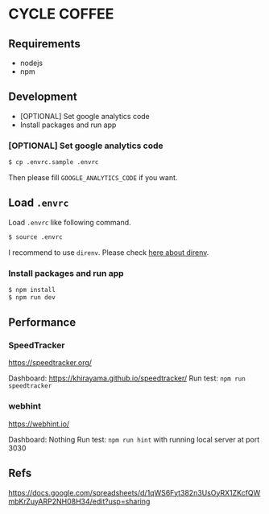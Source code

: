 # CYCLE COFFEE

## Requirements

- nodejs
- npm

## Development

- [OPTIONAL] Set google analytics code
- Install packages and run app

### [OPTIONAL] Set google analytics code

```sh
$ cp .envrc.sample .envrc
```

Then please fill `GOOGLE_ANALYTICS_CODE` if you want.

## Load `.envrc`

Load `.envrc` like following command.

```sh
$ source .envrc
```

I recommend to use `direnv`. Please check [here about direnv](https://direnv.net/).

### Install packages and run app

```sh
$ npm install
$ npm run dev
```

## Performance

### SpeedTracker

https://speedtracker.org/

Dashboard: https://khirayama.github.io/speedtracker/
Run test: `npm run speedtracker`

### webhint

https://webhint.io/

Dashboard: Nothing
Run test: `npm run hint` with running local server at port 3030

## Refs

https://docs.google.com/spreadsheets/d/1qWS6Fyt382n3UsOyRX1ZKcfQWmbKrZuyARP2NH08H34/edit?usp=sharing
